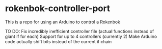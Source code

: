 # rokenbok-controller-port
This is a repo for using an Arduino to control a Rokenbok


TO DO:
Fix incredibly inefficient controller file (actual functions instead of giant if for each)
Support for up to 4 controllers (currently 2)
Make Arduino code actually shift bits instead of the current if chain

